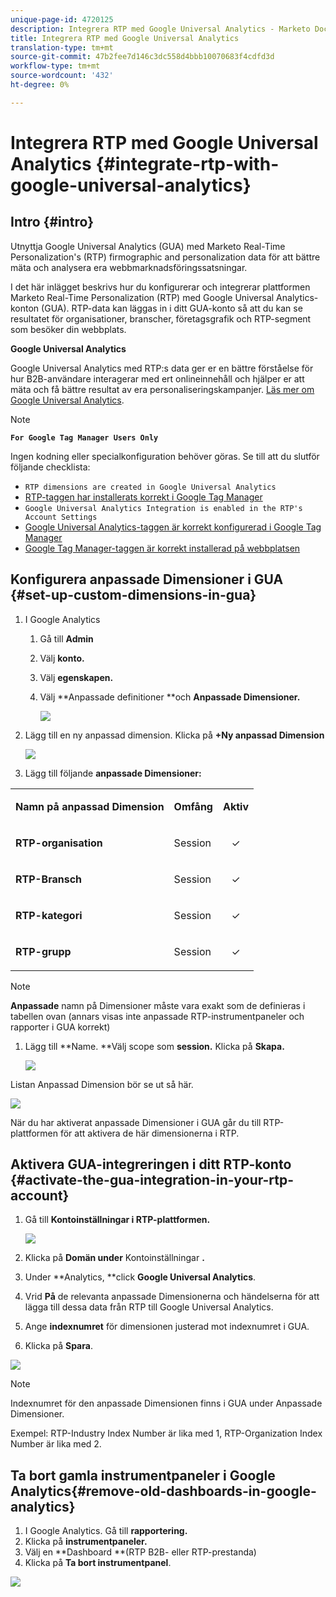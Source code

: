 ```yaml
---
unique-page-id: 4720125
description: Integrera RTP med Google Universal Analytics - Marketo Docs - produktdokumentation
title: Integrera RTP med Google Universal Analytics
translation-type: tm+mt
source-git-commit: 47b2fee7d146c3dc558d4bbb10070683f4cdfd3d
workflow-type: tm+mt
source-wordcount: '432'
ht-degree: 0%

---
```



# Integrera RTP med Google Universal Analytics {#integrate-rtp-with-google-universal-analytics}

## Intro {#intro}

Utnyttja Google Universal Analytics (GUA) med Marketo Real-Time Personalization&#39;s (RTP) firmographic and personalization data för att bättre mäta och analysera era webbmarknadsföringssatsningar.

I det här inlägget beskrivs hur du konfigurerar och integrerar plattformen Marketo Real-Time Personalization (RTP) med Google Universal Analytics-konton (GUA). RTP-data kan läggas in i ditt GUA-konto så att du kan se resultatet för organisationer, branscher, företagsgrafik och RTP-segment som besöker din webbplats.

**Google Universal Analytics**

Google Universal Analytics med RTP:s data ger er en bättre förståelse för hur B2B-användare interagerar med ert onlineinnehåll och hjälper er att mäta och få bättre resultat av era personaliseringskampanjer. [Läs mer om Google Universal Analytics](https://support.google.com/analytics/answer/2790010/?hl=en&amp;authuser=1).

>[!NOTE]
>
>**`For Google Tag Manager Users Only`**
>
>Ingen kodning eller specialkonfiguration behöver göras. Se till att du slutför följande checklista:
>
>* `RTP dimensions are created in Google Universal Analytics`
>* [RTP-taggen har installerats korrekt i Google Tag Manager](https://docs.marketo.com/display/public/DOCS/Implementing+RTP+using+Google+Tag+Manager)
>* `Google Universal Analytics Integration is enabled in the RTP's Account Settings`
>* [Google Universal Analytics-taggen är korrekt konfigurerad i Google Tag Manager](https://support.google.com/tagmanager/answer/6107124?hl=en)
>* [Google Tag Manager-taggen är korrekt installerad på webbplatsen](https://developers.google.com/tag-manager/quickstart)

>



## Konfigurera anpassade Dimensioner i GUA {#set-up-custom-dimensions-in-gua}

1. I Google Analytics

   1. Gå till **Admin**
   1. Välj **konto.**
   1. Välj **egenskapen.**
   1. Välj **Anpassade definitioner **och **Anpassade Dimensioner.**

      ![](assets/image2014-11-29-11-3a2-3a32.png)

1. Lägg till en ny anpassad dimension. Klicka på **+Ny anpassad Dimension**

   ![](assets/image2014-11-29-11-3a8-3a16.png)

1. Lägg till följande **anpassade Dimensioner:**

<table> 
 <tbody> 
  <tr> 
   <td><p><strong>Namn på anpassad Dimension</strong></p></td> 
   <td><p><strong>Omfång</strong></p></td> 
   <td><p><strong>Aktiv</strong></p></td> 
  </tr> 
  <tr> 
   <td><p><strong>RTP-organisation</strong></p></td> 
   <td><p>Session</p></td> 
   <td><p align="center">✓</p></td> 
  </tr> 
  <tr> 
   <td><p><strong>RTP-Bransch</strong></p></td> 
   <td><p>Session</p></td> 
   <td><p align="center">✓</p></td> 
  </tr> 
  <tr> 
   <td><p><strong>RTP-kategori</strong></p></td> 
   <td><p>Session</p></td> 
   <td><p align="center">✓</p></td> 
  </tr> 
  <tr> 
   <td><p><strong>RTP-grupp</strong></p></td> 
   <td><p>Session</p></td> 
   <td><p align="center">✓</p></td> 
  </tr> 
 </tbody> 
</table>

>[!NOTE]
>
>**Anpassade** namn på Dimensioner måste vara exakt som de definieras i tabellen ovan (annars visas inte anpassade RTP-instrumentpaneler och rapporter i GUA korrekt)

1. Lägg till **Name. **Välj scope som **session.** Klicka på  **Skapa.**

   ![](assets/image2014-11-29-11-3a12-3a51.png)

Listan Anpassad Dimension bör se ut så här.

![](assets/image2014-11-29-11-36-50-version-2.png)

När du har aktiverat anpassade Dimensioner i GUA går du till RTP-plattformen för att aktivera de här dimensionerna i RTP.

## Aktivera GUA-integreringen i ditt RTP-konto {#activate-the-gua-integration-in-your-rtp-account}

1. Gå till **Kontoinställningar i RTP-plattformen.**

   ![](assets/image2014-11-29-11-3a27-3a7.png)

1. Klicka på **Domän under** Kontoinställningar **.**
1. Under **Analytics, **click **Google Universal Analytics**.
1. Vrid **På** de relevanta anpassade Dimensionerna och händelserna för att lägga till dessa data från RTP till Google Universal Analytics.
1. Ange **indexnumret** för dimensionen justerad mot indexnumret i GUA.
1. Klicka på **Spara**.

![](assets/image2014-11-29-11-31-23-version-2.png)

>[!NOTE]
>
>Indexnumret för den anpassade Dimensionen finns i GUA under Anpassade Dimensioner.
>
>Exempel: RTP-Industry Index Number är lika med 1, RTP-Organization Index Number är lika med 2.

## Ta bort gamla instrumentpaneler i Google Analytics{#remove-old-dashboards-in-google-analytics}

1. I Google Analytics. Gå till **rapportering.**
1. Klicka på **instrumentpaneler.**
1. Välj en **Dashboard **(RTP B2B- eller RTP-prestanda)
1. Klicka på **Ta bort instrumentpanel**.

![](assets/image2014-11-29-11-3a42-3a55.png)

